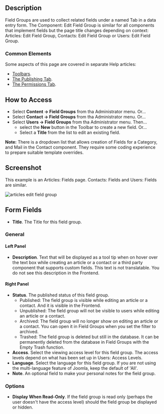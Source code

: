 <!-- Filename: Help4.x:Component:_New_or_Edit_Field_Group / Display title: Component: Edit Field Group -->

## Description

Field Groups are used to collect related fields under a named Tab in a
data entry form. The Component: Edit Field Group is similar for all components 
that implement fields but the page title changes depending on context: 
Articles: Edit Field Group, Contacts: Edit Field Group or Users: Edit Field
Group. 

### Common Elements

Some aspects of this page are covered in 
separate Help articles:

* [Toolbars](jdocmanual?article=help/common-elements/toolbars).
* [The Publishing Tab](jdocmanual?article=help/common-elements/edit-publishing).
* [The Permissions Tab](jdocmanual?article=help/common-elements/edit-permissions).

## How to Access

* Select **Content → Field Groups** from tha Administrator menu. Or...
* Select **Contact → Field Groups** from tha Administrator menu. Or...
* Select **Users → Field Groups** from tha Administrator menu. Then...
  * select the **New** button in the Toolbar to create a new field. Or...
  * Select a **Title** from the list to edit an existing field.

**Note:** There is a dropdown list that allows creation of Fields for a
Category, and Mail in the Contact component. They require some coding 
experience to prepare suitable template overrides.

## Screenshot

This example is an Articles: Fields page. Contacts: Fields and Users: Fields are
similar.

![articles edit field group](../../../en/images/fields/articles-edit-field-group.png)

## Form Fields

- **Title**. The Title for this field group.

### General

#### Left Panel

- **Description**. Text that will be displayed as a tool tip when on hover 
  over the text box while creating an article or a contact or a
  third party component that supports custom fields. This text is not
  translatable. You do not see this description in the Frontend.

#### Right Panel

- **Status**. The published status of this field group.
  - Published: The field group is visible while editing an article or a
    contact. And it is visible in the Frontend.
  - Unpublished: The field group will not be visible to users while
    editing an article or a contact.
  - Archived: The field group will no longer show on editing an article
    or a contact. You can open it in Field Groups when you set the filter 
    to archived.
  - Trashed: The field group is deleted but still in the database. It
    can be permanently deleted from the database in Field Groups with the 
    Empty Trash function.
- **Access**. Select the viewing access level for this field group. The
  access levels depend on what has been set up in Users: Access Levels.
- **Language**. Select the language for this field group. If you are not
  using the multi-language feature of Joomla, keep the default of 'All'.
- **Note**. An optional field to make your personal notes for the field
  group.

### Options

- **Display When Read-Only**. If the field group is read only (perhaps
  the user doesn't have the access level) should the field group be
  displayed or hidden.
